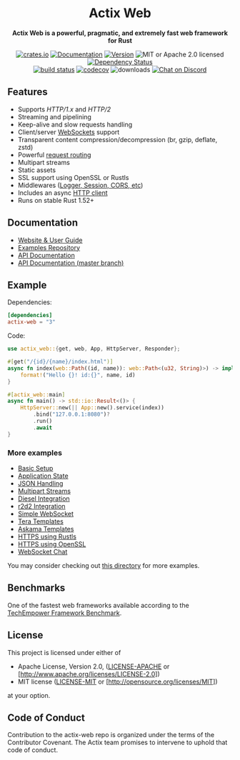<div align="center">
  <h1>Actix Web</h1>
  <p>
    <strong>Actix Web is a powerful, pragmatic, and extremely fast web framework for Rust</strong>
  </p>
  <p>

[![crates.io](https://img.shields.io/crates/v/actix-web?label=latest)](https://crates.io/crates/actix-web)
[![Documentation](https://docs.rs/actix-web/badge.svg?version=4.0.0-beta.15)](https://docs.rs/actix-web/4.0.0-beta.15)
[![Version](https://img.shields.io/badge/rustc-1.52+-ab6000.svg)](https://blog.rust-lang.org/2021/05/06/Rust-1.52.0.html)
![MIT or Apache 2.0 licensed](https://img.shields.io/crates/l/actix-web.svg)
[![Dependency Status](https://deps.rs/crate/actix-web/4.0.0-beta.15/status.svg)](https://deps.rs/crate/actix-web/4.0.0-beta.15)
<br />
[![build status](https://github.com/actix/actix-web/workflows/CI%20%28Linux%29/badge.svg?branch=master&event=push)](https://github.com/actix/actix-web/actions)
[![codecov](https://codecov.io/gh/actix/actix-web/branch/master/graph/badge.svg)](https://codecov.io/gh/actix/actix-web) 
![downloads](https://img.shields.io/crates/d/actix-web.svg)
[![Chat on Discord](https://img.shields.io/discord/771444961383153695?label=chat&logo=discord)](https://discord.gg/NWpN5mmg3x)

  </p>
</div>

## Features

- Supports *HTTP/1.x* and *HTTP/2*
- Streaming and pipelining
- Keep-alive and slow requests handling
- Client/server [WebSockets](https://actix.rs/docs/websockets/) support
- Transparent content compression/decompression (br, gzip, deflate, zstd)
- Powerful [request routing](https://actix.rs/docs/url-dispatch/)
- Multipart streams
- Static assets
- SSL support using OpenSSL or Rustls
- Middlewares ([Logger, Session, CORS, etc](https://actix.rs/docs/middleware/))
- Includes an async [HTTP client](https://docs.rs/awc/)
- Runs on stable Rust 1.52+

## Documentation

- [Website & User Guide](https://actix.rs)
- [Examples Repository](https://github.com/actix/examples)
- [API Documentation](https://docs.rs/actix-web)
- [API Documentation (master branch)](https://actix.rs/actix-web/actix_web)

## Example

Dependencies:

```toml
[dependencies]
actix-web = "3"
```

Code:

```rust
use actix_web::{get, web, App, HttpServer, Responder};

#[get("/{id}/{name}/index.html")]
async fn index(web::Path((id, name)): web::Path<(u32, String)>) -> impl Responder {
    format!("Hello {}! id:{}", name, id)
}

#[actix_web::main]
async fn main() -> std::io::Result<()> {
    HttpServer::new(|| App::new().service(index))
        .bind("127.0.0.1:8080")?
        .run()
        .await
}
```

### More examples

- [Basic Setup](https://github.com/actix/examples/tree/master/basics/basics/)
- [Application State](https://github.com/actix/examples/tree/master/basics/state/)
- [JSON Handling](https://github.com/actix/examples/tree/master/json/json/)
- [Multipart Streams](https://github.com/actix/examples/tree/master/forms/multipart/)
- [Diesel Integration](https://github.com/actix/examples/tree/master/database_interactions/diesel/)
- [r2d2 Integration](https://github.com/actix/examples/tree/master/database_interactions/r2d2/)
- [Simple WebSocket](https://github.com/actix/examples/tree/master/websockets/websocket/)
- [Tera Templates](https://github.com/actix/examples/tree/master/template_engines/tera/)
- [Askama Templates](https://github.com/actix/examples/tree/master/template_engines/askama/)
- [HTTPS using Rustls](https://github.com/actix/examples/tree/master/security/rustls/)
- [HTTPS using OpenSSL](https://github.com/actix/examples/tree/master/security/openssl/)
- [WebSocket Chat](https://github.com/actix/examples/tree/master/websockets/chat/)

You may consider checking out
[this directory](https://github.com/actix/examples/tree/master/) for more examples.

## Benchmarks

One of the fastest web frameworks available according to the
[TechEmpower Framework Benchmark](https://www.techempower.com/benchmarks/#section=data-r20&test=composite).

## License

This project is licensed under either of

- Apache License, Version 2.0, ([LICENSE-APACHE](LICENSE-APACHE) or
  [http://www.apache.org/licenses/LICENSE-2.0])
- MIT license ([LICENSE-MIT](LICENSE-MIT) or
  [http://opensource.org/licenses/MIT])

at your option.

## Code of Conduct

Contribution to the actix-web repo is organized under the terms of the Contributor Covenant.
The Actix team promises to intervene to uphold that code of conduct.
